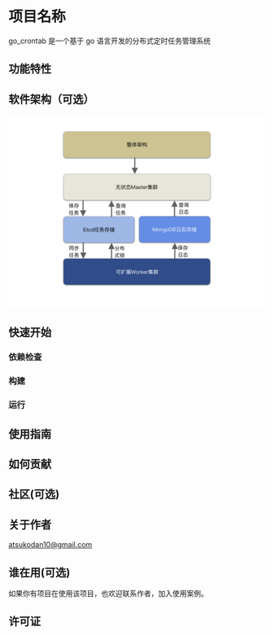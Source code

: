 # 项目名称
go_crontab 是一个基于 go 语言开发的分布式定时任务管理系统

## 功能特性
<!-- 描述该项目的核心功能点 -->

## 软件架构（可选）
![整体架构](./docs/images/整体架构.png)

## 快速开始
### 依赖检查
<!-- 描述该项目的依赖，比如依赖的包、工具或者其他任何依赖项 -->

### 构建
<!-- 描述如何构建该项目 -->

### 运行
<!-- 描述如何运行该项目 -->

## 使用指南
<!-- 描述如何使用该项目 -->

## 如何贡献
<!-- 告诉其他开发者如何给该项目贡献源码 -->

## 社区(可选)
<!-- 如果有需要可以介绍一些社区相关的内容 -->

## 关于作者
atsukodan10@gmail.com

## 谁在用(可选)
如果你有项目在使用该项目，也欢迎联系作者，加入使用案例。

## 许可证
<!-- 这里链接上该项目的开源许可证 -->